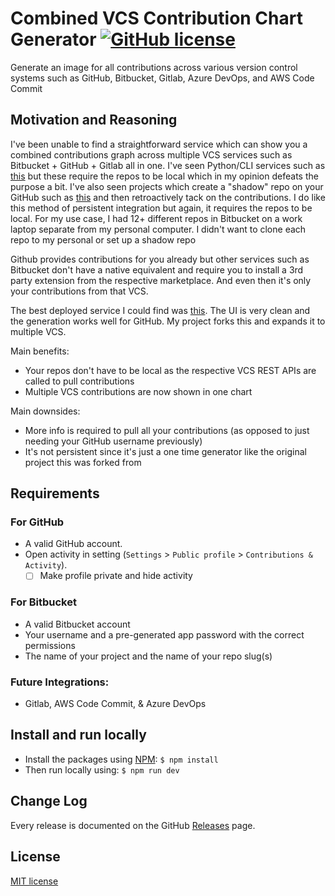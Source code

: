 # Combined VCS Contribution Chart Generator [![GitHub license](https://img.shields.io/badge/license-MIT-blue.svg)](https://github.com/TrentD815/combined-git-contributions-chart/blob/master/LICENSE)
Generate an image for all contributions across various version control systems such as 
GitHub, Bitbucket, Gitlab, Azure DevOps, and AWS Code Commit

## Motivation and Reasoning
I've been unable to find a straightforward service which can show you a combined contributions graph
across multiple VCS services such as Bitbucket + GitHub + Gitlab all in one. I've seen 
Python/CLI services such as [this](https://github.com/YakinRubaiat/GitGraph) but these require the repos to be local which 
in my opinion defeats the purpose a bit. I've also seen projects which create a "shadow" repo on your GitHub such as 
[this](https://github.com/miromannino/Contributions-Importer-For-Github) and then retroactively tack on the contributions. 
I do like this method of persistent integration but again, it requires the repos to be local. For my use case,
I had 12+ different repos in Bitbucket on a work laptop separate from my personal computer. I didn't
want to clone each repo to my personal or set up a shadow repo 

Github provides contributions for you already but other services such as Bitbucket don't
have a native equivalent and require you to install a 3rd party extension
from the respective marketplace. And even then it's only your contributions
from that VCS.

The best deployed service I could find was [this](https://github.com/sallar/github-contributions-chart). 
The UI is very clean and the generation works well for GitHub. My project forks this
and expands it to multiple VCS.
   
Main benefits:
- Your repos don't have to be local as the respective VCS REST APIs are called to pull contributions
- Multiple VCS contributions are now shown in one chart

Main downsides:
- More info is required to pull all your contributions (as opposed to just needing your GitHub username previously) 
- It's not persistent since it's just a one time generator like the original project this was forked from



## Requirements
### For GitHub
- A valid GitHub account.
- Open activity in setting (`Settings` > `Public profile` > `Contributions & Activity`).
  - [ ] Make profile private and hide activity
  
### For Bitbucket
- A valid Bitbucket account
- Your username and a pre-generated app password with the correct permissions
- The name of your project and the name of your repo slug(s)

### Future Integrations: 
- Gitlab, AWS Code Commit, & Azure DevOps

## Install and run locally
- Install the packages using [NPM](https://nodejs.org/en/):
```$ npm install```
- Then run locally using:
```$ npm run dev```

[//]: Example
[//]: # (<div align="center">)
[//]: # (  <img src="screenshot.png" width="676">)
[//]: # (</div>)


## Change Log
Every release is documented on the GitHub [Releases](https://github.com/TrentD815/combined-git-contributions-chart/releases) page.

## License
[MIT license](https://opensource.org/licenses/MIT)

